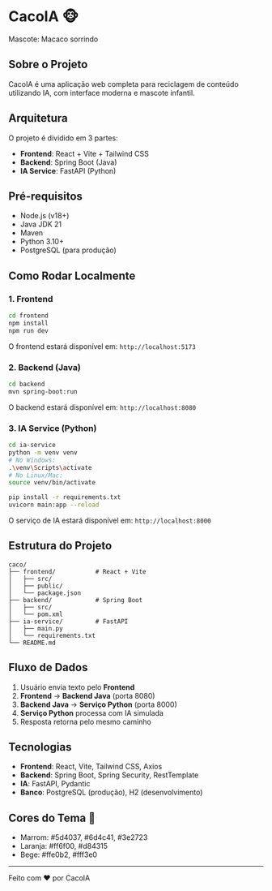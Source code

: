 # CacoIA 🐵

Mascote: Macaco sorrindo

## Sobre o Projeto

CacoIA é uma aplicação web completa para reciclagem de conteúdo utilizando IA, com interface moderna e mascote infantil.

## Arquitetura

O projeto é dividido em 3 partes:

- **Frontend**: React + Vite + Tailwind CSS
- **Backend**: Spring Boot (Java)
- **IA Service**: FastAPI (Python)

## Pré-requisitos

- Node.js (v18+)
- Java JDK 21
- Maven
- Python 3.10+
- PostgreSQL (para produção)

## Como Rodar Localmente

### 1. Frontend

```bash
cd frontend
npm install
npm run dev
```

O frontend estará disponível em: `http://localhost:5173`

### 2. Backend (Java)

```bash
cd backend
mvn spring-boot:run
```

O backend estará disponível em: `http://localhost:8080`

### 3. IA Service (Python)

```bash
cd ia-service
python -m venv venv
# No Windows:
.\venv\Scripts\activate
# No Linux/Mac:
source venv/bin/activate

pip install -r requirements.txt
uvicorn main:app --reload
```

O serviço de IA estará disponível em: `http://localhost:8000`

## Estrutura do Projeto

```
caco/
├── frontend/           # React + Vite
│   ├── src/
│   ├── public/
│   └── package.json
├── backend/            # Spring Boot
│   ├── src/
│   └── pom.xml
├── ia-service/         # FastAPI
│   ├── main.py
│   └── requirements.txt
└── README.md
```

## Fluxo de Dados

1. Usuário envia texto pelo **Frontend**
2. **Frontend** → **Backend Java** (porta 8080)
3. **Backend Java** → **Serviço Python** (porta 8000)
4. **Serviço Python** processa com IA simulada
5. Resposta retorna pelo mesmo caminho

## Tecnologias

- **Frontend**: React, Vite, Tailwind CSS, Axios
- **Backend**: Spring Boot, Spring Security, RestTemplate
- **IA**: FastAPI, Pydantic
- **Banco**: PostgreSQL (produção), H2 (desenvolvimento)

## Cores do Tema 🎨

- Marrom: #5d4037, #6d4c41, #3e2723
- Laranja: #ff6f00, #d84315
- Bege: #ffe0b2, #fff3e0

---

Feito com ❤️ por CacoIA
